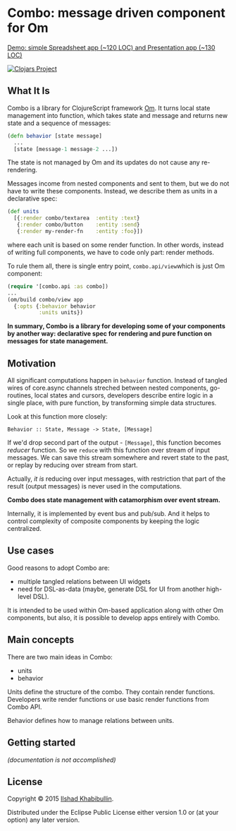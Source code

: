 # Combo: message driven component for Om

[Demo: simple Spreadsheet app (~120 LOC) and Presentation app (~130 LOC)](http://ilshad.com/combo)

[![Clojars Project](http://clojars.org/combo/latest-version.svg)](http://clojars.org/combo)

## What It Is

Combo is a library for ClojureScript framework [Om](http://omcljs.org).
It turns local state management into function, which takes state and
message and returns new state and a sequence of messages:

```clojure
(defn behavior [state message]
  ...
  [state [message-1 message-2 ...])
```

The state is not managed by Om and its updates do not cause any re-rendering.

Messages income from nested components and sent to them, but we do
not have to write these components. Instead, we describe them as units in
a declarative spec:

```clojure
(def units
  [{:render combo/textarea  :entity :text}
   {:render combo/button    :entity :send}
   {:render my-render-fn    :entity :foo}])
```

where each unit is based on some render function. In other words,
instead of writing full components, we have to code only part:
render methods.

To rule them all, there is single entry point, `combo.api/view`which
is just Om component:

```clojure
(require '[combo.api :as combo])
...
(om/build combo/view app
  {:opts {:behavior behavior
          :units units})
```

**In summary, Combo is a library for developing some of your
components by another way: declarative spec for rendering and
pure function on messages for state management.**

## Motivation

All significant computations happen in `behavior` function. Instead of
tangled wires of core.async channels streched between nested components,
go-routines, local states and cursors, developers describe entire
logic in a single place, with pure function, by transforming simple
data structures. 

Look at this function more closely:

```
Behavior :: State, Message -> State, [Message]
```

If we'd drop second part of the output - `[Message]`, this function
becomes _reducer_ function. So we `reduce` with this function over
stream of input messages. We can save this stream somewhere and
revert state to the past, or replay by reducing over stream from start.

Actually, _it is_ reducing over input messages, with restriction that
part of the result (output messages) is never used in the computations.

**Combo does state management with catamorphism over event stream.**

Internally, it is implemented by event bus and pub/sub. And it helps
to control complexity of composite components by keeping the logic
centralized.

## Use cases

Good reasons to adopt Combo are:

- multiple tangled relations between UI widgets
- need for DSL-as-data (maybe, generate DSL for UI from another high-level DSL).

It is intended to be used within Om-based application along with other
Om components, but also, it is possible to develop apps entirely with Combo.

## Main concepts

There are two main ideas in Combo:

- units
- behavior

Units define the structure of the combo. They contain render functions.
Developers write render functions or use basic render functions from
Combo API.

Behavior defines how to manage relations between units.

## Getting started

_(documentation is not accomplished)_

## License

Copyright © 2015 [Ilshad Khabibullin](http://ilshad.com).

Distributed under the Eclipse Public License either version 1.0 or (at
your option) any later version.
